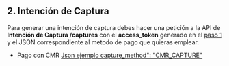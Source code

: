## 2. Intención de Captura

Para generar una intención de captura debes hacer una petición a la API de **Intención de Captura /captures** con el **access_token** generado en el [paso 1](obtener-token-acceso.md) y el JSON correspondiente al metodo de pago que quieras emplear.

- Pago con CMR [Json ejemplo capture_method": "CMR_CAPTURE" ](json-capture-quickpay-credit.md)
